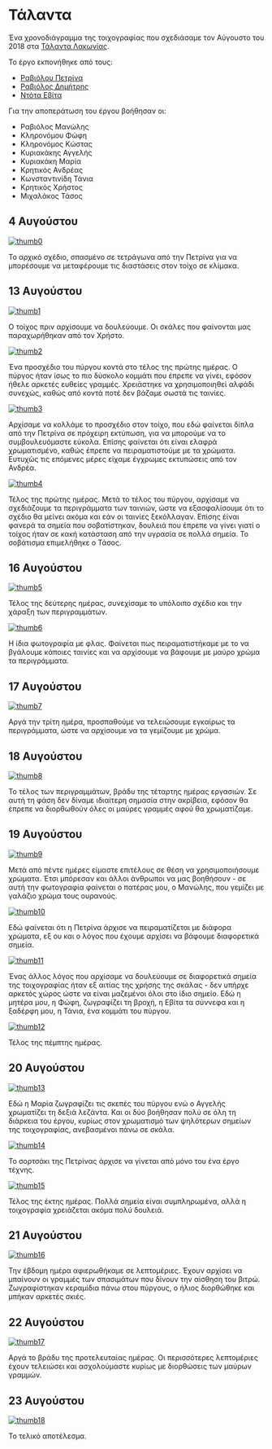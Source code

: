 [img0]: assets/IMG_20180804_999999.png
[thumb0]: assets/thumb.IMG_20180804_999999.png
[img1]: assets/IMG_20180813_170413.jpg
[thumb1]: assets/thumb.IMG_20180813_170413.jpg
[img2]: assets/IMG_20180813_185056.jpg
[thumb2]: assets/thumb.IMG_20180813_185056.jpg
[img3]: assets/IMG_20180813_185102.jpg
[thumb3]: assets/thumb.IMG_20180813_185102.jpg
[img4]: assets/IMG_20180813_205256.jpg
[thumb4]: assets/thumb.IMG_20180813_205256.jpg
[img5]: assets/IMG_20180816_210752.jpg
[thumb5]: assets/thumb.IMG_20180816_210752.jpg
[img6]: assets/IMG_20180816_210801.jpg
[thumb6]: assets/thumb.IMG_20180816_210801.jpg
[img7]: assets/IMG_20180817_211039.jpg
[thumb7]: assets/thumb.IMG_20180817_211039.jpg
[img8]: assets/IMG_20180818_210906.jpg
[thumb8]: assets/thumb.IMG_20180818_210906.jpg
[img9]: assets/IMG_20180819_185344.jpg
[thumb9]: assets/thumb.IMG_20180819_185344.jpg
[img10]: assets/IMG_20180819_202646.jpg
[thumb10]: assets/thumb.IMG_20180819_202646.jpg
[img11]: assets/IMG_20180819_202650.jpg
[thumb11]: assets/thumb.IMG_20180819_202650.jpg
[img12]: assets/IMG_20180819_205420.jpg
[thumb12]: assets/thumb.IMG_20180819_205420.jpg
[img13]: assets/IMG_20180820_200454.jpg
[thumb13]: assets/thumb.IMG_20180820_200454.jpg
[img14]: assets/IMG_20180820_200456.jpg
[thumb14]: assets/thumb.IMG_20180820_200456.jpg
[img15]: assets/IMG_20180820_211107.jpg
[thumb15]: assets/thumb.IMG_20180820_211107.jpg
[img16]: assets/IMG_20180821_200746.jpg
[thumb16]: assets/thumb.IMG_20180821_200746.jpg
[img17]: assets/IMG_20180822_205728.jpg
[thumb17]: assets/thumb.IMG_20180822_205728.jpg
[img18]: assets/IMG_20180823_194507.jpg
[thumb18]: assets/thumb.IMG_20180823_194507.jpg
[img19]: assets/IMG_20180823_194510.jpg
[thumb19]: assets/thumb.IMG_20180823_194510.jpg

# Τάλαντα

Ένα χρονοδιάγραμμα της τοιχογραφίας που σχεδιάσαμε τον Αύγουστο του 2018 στα [Τάλαντα Λακωνίας](https://goo.gl/maps/8PnM3Q719p72).

Το έργο εκπονήθηκε από τους:

- [Ραβιόλου Πετρίνα](https://www.facebook.com/Pietra.Dathene.Lo.Raviolo)
- [Ραβιόλος Δημήτρης](https://www.facebook.com/TheioVrefos)
- [Ντότα Εβίτα](https://www.facebook.com/evita.bloo)

Για την αποπεράτωση του έργου βοήθησαν οι:

- Ραβιόλος Μανώλης
- Κληρονόμου Φώφη
- Κληρονόμος Κώστας
- Κυριακάκης Αγγελής
- Κυριακάκη Μαρία
- Κρητικός Ανδρέας
- Κωνσταντινίδη Τάνια
- Κρητικός Χρήστος
- Μιχαλάκος Τάσος

##  4 Αυγούστου

[![thumb0]][img0]

Το αρχικό σχέδιο, σπασμένο σε τετράγωνα από την Πετρίνα για να μπορέσουμε να μεταφέρουμε τις διαστάσεις στον τοίχο σε κλίμακα.

## 13 Αυγούστου

[![thumb1]][img1]

Ο τοίχος πριν αρχίσουμε να δουλεύουμε. Οι σκάλες που φαίνονται μας παραχωρήθηκαν από τον Χρήστο.

[![thumb2]][img2]

Ένα προσχέδιο του πύργου κοντά στο τέλος της πρώτης ημέρας. Ο πύργος ήταν ίσως το πιο δύσκολο κομμάτι που έπρεπε να γίνει, εφόσον ήθελε αρκετές ευθείες γραμμές. Χρειάστηκε να χρησιμοποιηθεί αλφάδι συνεχώς, καθώς από κοντά ποτέ δεν βάζαμε σωστά τις ταινίες.

[![thumb3]][img3]

Αρχίσαμε να κολλάμε το προσχέδιο στον τοίχο, που εδώ φαίνεται δίπλα από την Πετρίνα σε πρόχειρη εκτύπωση, για να μπορούμε να το συμβουλευόμαστε εύκολα. Επίσης φαίνεται ότι είναι ελαφρά χρωματισμένο, καθώς έπρεπε να πειραματιστούμε με τα χρώματα. Ευτυχώς τις επόμενες μέρες είχαμε έγχρωμες εκτυπώσεις από τον Ανδρέα.

[![thumb4]][img4]

Τέλος της πρώτης ημέρας. Μετά το τέλος του πύργου, αρχίσαμε να σχεδιάζουμε τα περιγράμματα των ταινιών, ώστε να εξασφαλίσουμε ότι το σχέδιο θα μείνει ακόμα και εάν οι ταινίες ξεκόλλαγαν. Επίσης έίναι φανερά τα σημεία που σοβατίστηκαν, δουλειά που έπρεπε να γίνει γιατί ο τοίχος ήταν σε κακή κατάσταση από την υγρασία σε πολλά σημεία. Το σοβάτισμα επιμελήθηκε ο Τάσος.

## 16 Αυγούστου

[![thumb5]][img5]

Τέλος της δεύτερης ημέρας, συνεχίσαμε το υπόλοιπο σχέδιο και την χάραξη των περιγραμμάτων.

[![thumb6]][img6]

Η ίδια φωτογραφία με φλας. Φαίνεται πως πειραματιστήκαμε με το να βγάλουμε κάποιες ταινίες και να αρχίσουμε να βάφουμε με μαύρο χρώμα τα περιγράμματα.

## 17 Αυγούστου

[![thumb7]][img7]

Αργά την τρίτη ημέρα, προσπαθούμε να τελειώσουμε εγκαίρως τα περιγράμματα, ώστε να αρχίσουμε να τα γεμίζουμε με χρώμα.

## 18 Αυγούστου

[![thumb8]][img8]

Το τέλος των περιγραμμάτων, βράδυ της τέταρτης ημέρας εργασιών. Σε αυτή τη φάση δεν δίναμε ιδιαίτερη σημασία στην ακρίβεια, εφόσον θα έπρεπε να διορθωθούν όλες οι μαύρες γραμμές αφού θα χρωματίζαμε.

## 19 Αυγούστου

[![thumb9]][img9]

Μετά από πέντε ημέρες είμαστε επιτέλους σε θέση να χρησιμοποιήσουμε χρώματα. Έτσι μπόρεσαν και άλλοι άνθρωποι να μας βοηθήσουν - σε αυτή την φωτογραφία φαίνεται ο πατέρας μου, ο Μανώλης, που γεμίζει με γαλάζιο χρώμα τους ουρανούς.

[![thumb10]][img10]

Εδώ φαίνεται ότι η Πετρίνα άρχισε να πειραματίζεται με διάφορα χρώματα, εξ ου και ο λόγος που έχουμε αρχίσει να βάφουμε διαφορετικά σημεία.

[![thumb11]][img11]

Ένας άλλος λόγος που αρχίσαμε να δουλεύουμε σε διαφορετικά σημεία της τοιχογραφίας ήταν εξ αιτίας της χρήσης της σκάλας - δεν υπήρχε αρκετός χώρος ώστε να είναι μαζεμένοι όλοι στο ίδιο σημείο. Εδώ η μητέρα μου, η Φώφη, ζωγραφίζει τη βροχή, η Εβίτα τα σύννεφα και η ξαδέρφη μου, η Τάνια, ένα κομμάτι του πύργου.

[![thumb12]][img12]

Τέλος της πέμπτης ημέρας.

## 20 Αυγούστου

[![thumb13]][img13]

Εδώ η Μαρία ζωγραφίζει τις σκεπές του πύργου ενώ ο Αγγελής χρωματίζει τη δεξιά λεζάντα. Και οι δύο βοήθησαν πολύ σε όλη τη διάρκεια του έργου, κυρίως στον χρωματισμό των ψηλότερων σημείων της τοιχογραφίας, ανεβασμένοι πάνω σε σκάλα.

[![thumb14]][img14]

Το σορτσάκι της Πετρίνας άρχισε να γίνεται από μόνο του ένα έργο τέχνης.

[![thumb15]][img15]

Τέλος της έκτης ημέρας. Πολλά σημεία είναι συμπληρωμένα, αλλά η τοιχογραφία χρειάζεται ακόμα πολύ δουλειά.

## 21 Αυγούστου

[![thumb16]][img16]

Την έβδομη ημέρα αφιερωθήκαμε σε λεπτομέριες. Έχουν αρχίσει να μπαίνουν οι γραμμές των σπασιμάτων που δίνουν την αίσθηση του βιτρώ. Ζωγραφίστηκαν κεραμίδια πάνω στου πύργους, ο ήλιος διορθώθηκε και μπήκαν αρκετές σκιές.

## 22 Αυγούστου

[![thumb17]][img17]

Αργά το βράδυ της προτελευταίας ημέρας. Οι περισσότερες λεπτομέριες έχουν τελειώσει και ασχολούμαστε κυρίως με διορθώσεις των μαύρων γραμμών.

## 23 Αυγούστου

[![thumb18]][img18]

Το τελικό αποτέλεσμα.
